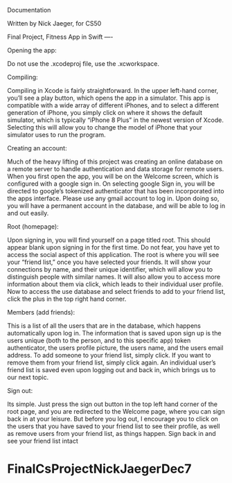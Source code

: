 Documentation

Written by Nick Jaeger, for CS50

Final Project, Fitness App in Swift
—-

Opening the app:

Do not use the .xcodeproj file, use the .xcworkspace.

Compiling:

Compiling in Xcode is fairly straightforward. In the upper left-hand corner, you’ll see a play button, which opens the app in a simulator. This app is compatible with a wide array of different iPhones, and to select a different generation of iPhone, you simply click on where it shows the default simulator, which is typically “iPhone 8 Plus” in the newest version of Xcode. Selecting this will allow you to change the model of iPhone that your simulator uses to run the program.

Creating an account:

Much of the heavy lifting of this project was creating an online database on a remote server to handle authentication and data storage for remote users. When you first open the app, you will be on the Welcome screen, which is configured with a google sign in. On selecting google Sign in, you will be directed to google’s tokenized authenticator that has been incorporated into the apps interface. Please use any gmail account to log in. Upon doing so, you will have a permanent account in the database, and will be able to log in and out easily.

Root (homepage):

Upon signing in, you will find yourself on a page titled root. This should appear blank upon signing in for the first time. Do not fear, you have yet to access the social aspect of this application. The root is where you will see your “friend list,” once you have selected your friends. It will show your connections by name, and their unique identifier, which will allow you to distinguish people with similar names. It will also allow you to access more information about them via click, which leads to their individual user profile. Now to access the use database and select friends to add to your friend list, click the plus in the top right hand corner.

Members (add friends):

This is a list of all the users that are in the database, which happens automatically upon log in. The information that is saved upon sign up is the users unique (both to the person, and to this specific app) token authenticator, the users profile picture, the users name, and the users email address. To add someone to your friend list, simply click. If you want to remove them from your friend list, simply click again. An individual user’s friend list is saved even upon logging out and back in, which brings us to our next topic.

Sign out:

Its simple. Just press the sign out button in the top left hand corner of the root page, and you are redirected to the Welcome page, where you can sign back in at your leisure. But before you log out, I encourage you to click on the users that you have saved to your friend list to see their profile, as well as remove users from your friend list, as things happen. Sign back in and see your friend list intact
# FinalCsProjectNickJaegerDec7
